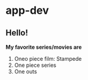 # app-dev
## **Hello!**
**My favorite series/movies are**
1. Oneo piece film: Stampede
2. One piece series
3. One outs
